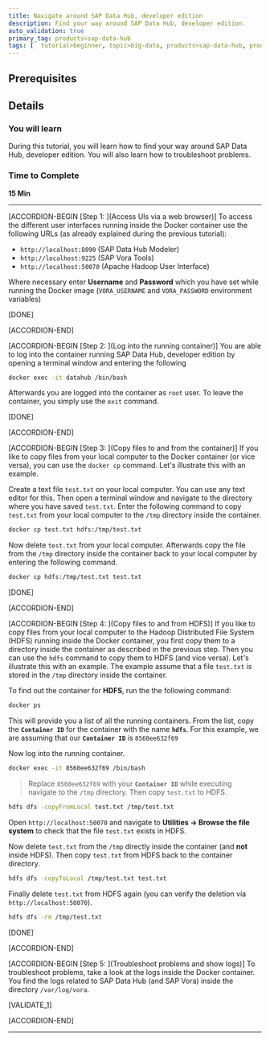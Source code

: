 ```yaml
---
title: Navigate around SAP Data Hub, developer edition
description: Find your way around SAP Data Hub, developer edition.
auto_validation: true
primary_tag: products>sap-data-hub
tags: [  tutorial>beginner, topic>big-data, products>sap-data-hub, products>sap-vora ]
---
```


## Prerequisites  

## Details
### You will learn  
During this tutorial, you will learn how to find your way around SAP Data Hub, developer edition. You will also learn how to troubleshoot problems.

### Time to Complete
**15 Min**

---

[ACCORDION-BEGIN [Step 1: ](Access UIs via a web browser)]
To access the different user interfaces running inside the Docker container use the following URLs (as already explained during the previous tutorial):

* `http://localhost:8090` (SAP Data Hub Modeler)
* `http://localhost:9225` (SAP Vora Tools)
* `http://localhost:50070` (Apache Hadoop User Interface)

Where necessary enter **Username** and **Password** which you have set while running the Docker image (`VORA_USERNAME` and `VORA_PASSWORD` environment variables)

[DONE]

[ACCORDION-END]

[ACCORDION-BEGIN [Step 2: ](Log into the running container)]
You are able to log into the container running SAP Data Hub, developer edition by opening a terminal window and entering the following

```sh
docker exec -it datahub /bin/bash
```

Afterwards you are logged into the container as `root` user. To leave the container, you simply use the `exit` command.

[DONE]

[ACCORDION-END]


[ACCORDION-BEGIN [Step 3: ](Copy files to and from the container)]
If you like to copy files from your local computer to the Docker container (or vice versa), you can use the `docker cp` command. Let's illustrate this with an example.

Create a text file `test.txt` on your local computer. You can use any text editor for this. Then open a terminal window and navigate to the directory where you have saved `test.txt`.  Enter the following command to copy `test.txt` from your local computer to the `/tmp` directory inside the container.

```sh
docker cp test.txt hdfs:/tmp/test.txt
```

Now delete `test.txt` from your local computer. Afterwards copy the file from the `/tmp` directory inside the container back to your local computer by entering the following command.

```sh
docker cp hdfs:/tmp/test.txt test.txt
```

[DONE]

[ACCORDION-END]

[ACCORDION-BEGIN [Step 4: ](Copy files to and from HDFS)]
If you like to copy files from your local computer to the Hadoop Distributed File System (HDFS) running inside the Docker container, you first copy them to a directory inside the container as described in the previous step. Then you can use the `hdfs` command to copy them to HDFS (and vice versa). Let's illustrate this with an example. The example assume that a file `test.txt` is stored in the `/tmp` directory inside the container.

To find out the container for **HDFS**, run the the following command:

```sh
docker ps
```
This will provide you a list of all the running containers. From the list, copy the **`Container ID`** for the container with the name **`hdfs`**. For this example, we are assuming that our **`Container ID`** is `8560ee632f69`

Now log into the running container.

```sh
docker exec -it 8560ee632f69 /bin/bash
```
>Replace `8560ee632f69` with your **`Container ID`** while executing navigate to the `/tmp` directory. Then copy `test.txt` to HDFS.

```sh
hdfs dfs -copyFromLocal test.txt /tmp/test.txt
```

Open `http://localhost:50070` and navigate to **Utilities -> Browse the file system** to check that the file `test.txt` exists in HDFS.

Now delete `test.txt` from the `/tmp` directly inside the container (and **not**  inside HDFS). Then copy `test.txt` from HDFS back to the container directory.

```sh
hdfs dfs -copyToLocal /tmp/test.txt test.txt
```

Finally delete `test.txt` from HDFS again (you can verify the deletion via `http://localhost:50070`).

```sh
hdfs dfs -rm /tmp/test.txt
```

[DONE]

[ACCORDION-END]

[ACCORDION-BEGIN [Step 5: ](Troubleshoot problems and show logs)]
To troubleshoot problems, take a look at the logs inside the Docker container. You find the logs related to SAP Data Hub (and SAP Vora) inside the directory `/var/log/vora`.


[VALIDATE_1]

[ACCORDION-END]

---
